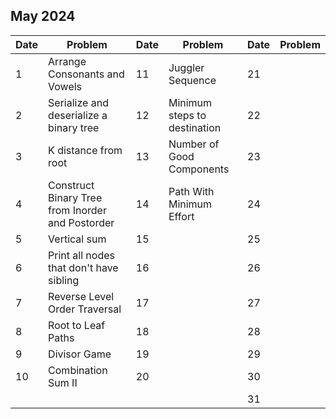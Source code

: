 ## May 2024

| Date | Problem                                          | Date | Problem                      | Date | Problem |
| ---- | ------------------------------------------------ | ---- | ---------------------------- | ---- | ------- |
| 1    | Arrange Consonants and Vowels                    | 11   | Juggler Sequence             | 21   |         |
| 2    | Serialize and deserialize a binary tree          | 12   | Minimum steps to destination | 22   |         |
| 3    | K distance from root                             | 13   | Number of Good Components    | 23   |         |
| 4    | Construct Binary Tree from Inorder and Postorder | 14   | Path With Minimum Effort     | 24   |         |
| 5    | Vertical sum                                     | 15   |                              | 25   |         |
| 6    | Print all nodes that don't have sibling          | 16   |                              | 26   |         |
| 7    | Reverse Level Order Traversal                    | 17   |                              | 27   |         |
| 8    | Root to Leaf Paths                               | 18   |                              | 28   |         |
| 9    | Divisor Game                                     | 19   |                              | 29   |         |
| 10   | Combination Sum II                               | 20   |                              | 30   |         |
|      |                                                  |      |                              | 31   |         |
